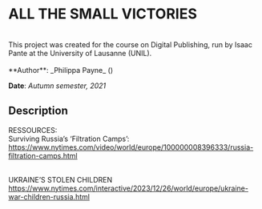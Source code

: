 # ALL THE SMALL VICTORIES
<br>
This project was created for the course on Digital Publishing, run by Isaac Pante at the University of Lausanne (UNIL).
<br><br>
**Author**: _Philippa Payne_ (<philippa.payne@unil.ch>)

**Date**: _Autumn semester, 2021_

## Description


RESSOURCES: <br>
Surviving Russia’s ‘Filtration Camps’: <br>
https://www.nytimes.com/video/world/europe/100000008396333/russia-filtration-camps.html
<br>
<br>

UKRAINE’S STOLEN CHILDREN<br>
https://www.nytimes.com/interactive/2023/12/26/world/europe/ukraine-war-children-russia.html
<br>
<br>
